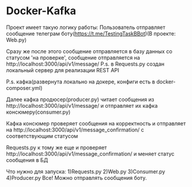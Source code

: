 # Docker-Kafka
Проект имеет такую логику работы:
  Пользователь отправляет сообщение телеграм боту(https://t.me/TestingTaskBBot)(В проекте: Web.py)
  
  Сразу же после этого сообщение отправляется в базу данных со статусом 'на проверке', сообщение отправляется на http://localhost:3000/api/v1/message/
  P.s. в Requests.py создан локальный сервер для реализации REST API
  
  P.s. кафка(развернута локально на докере, конфиги есть в docker-composer.yml)
  
  Далее кафка продюсер(producer.py) читает сообщения из http://localhost:3000/api/v1/message/ и отправляет их кафка консюмеру(consumer.py)
  
  Кафка консюмер проверяет сообщения на корректность и отправляет на http://localhost:3000/api/v1/message_confirmation/ с соответствующим статусом
  
  Requests.py к тому же еще и проверяет http://localhost:3000/api/v1/message_confirmation/ и меняет статус сообщения в БД
  
  
  
  Что нужно для запуска:
    1)Requests.py
    2)Web.py
    3)Consumer.py
    4)Producer.py
    Все! Можно отправлять сообщения боту.
